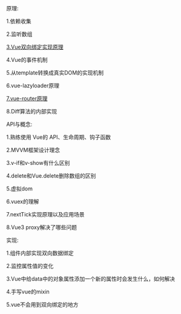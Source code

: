原理:

  1.依赖收集

  2.监听数组

  [3.Vue双向绑定实现原理]('../框架/vue/响应式原理.html')
  
  4.Vue的事件机制

  5.从template转换成真实DOM的实现机制

  6.vue-lazyloader原理

  [7.vue-router原理]('../框架/vue/vue-router原理.html')

  8.Diff算法的内部实现

API与概念:

  1.熟练使用 Vue的 API、生命周期、钩子函数

  2.MVVM框架设计理念

  3.v-if和v-show有什么区别

  4.delete和Vue.delete删除数组的区别

  5.虚拟dom

  6.vuex的理解

  7.nextTick实现原理以及应用场景

  8.Vue3 proxy解决了哪些问题

实现:

  1.组件内部实现双向数据绑定

  2.监控属性值的变化

  3.Vue中给data中的对象属性添加一个新的属性时会发生什么，如何解决

  4.手写vue的mixin

  5.vue不会用到双向绑定的地方
